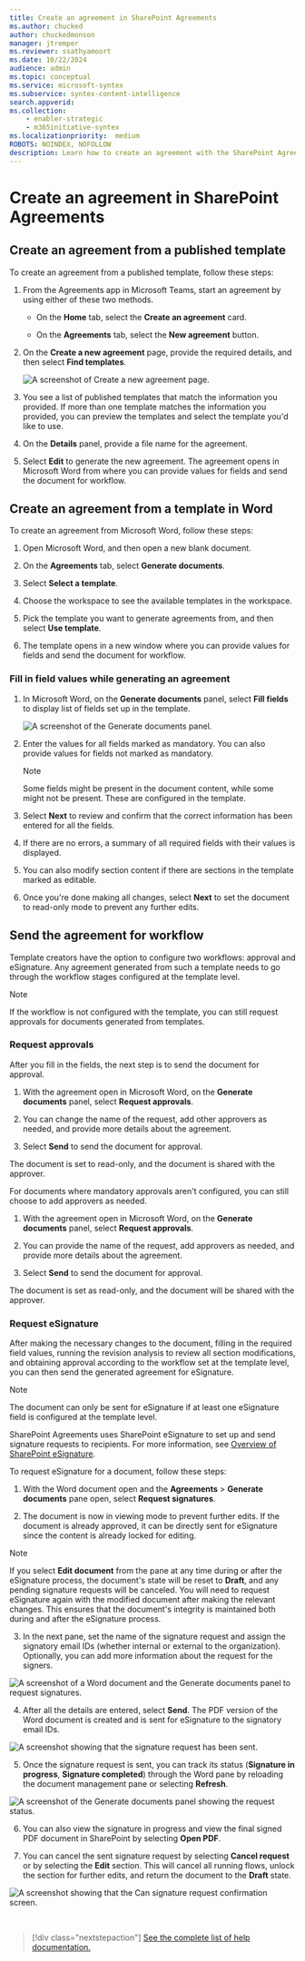 ```yaml
---
title: Create an agreement in SharePoint Agreements
ms.author: chucked
author: chuckedmonson
manager: jtremper
ms.reviewer: ssathyamoort
ms.date: 10/22/2024
audience: admin
ms.topic: conceptual
ms.service: microsoft-syntex
ms.subservice: syntex-content-intelligence
search.appverid: 
ms.collection: 
    - enabler-strategic
    - m365initiative-syntex
ms.localizationpriority:  medium
ROBOTS: NOINDEX, NOFOLLOW
description: Learn how to create an agreement with the SharePoint Agreements solution.
---
```


# Create an agreement in SharePoint Agreements

## Create an agreement from a published template

To create an agreement from a published template, follow these steps:

1. From the Agreements app in Microsoft Teams, start an agreement by using either of these two methods.

   - On the **Home** tab, select the **Create an agreement** card.

   - On the **Agreements** tab, select the **New agreement** button.

2. On the **Create a new agreement** page, provide the required details, and then select **Find templates**.

   ![A screenshot of Create a new agreement page.](../../media/content-understanding/agreements-create-agreement.png)

3. You see a list of published templates that match the information you provided. If more than one template matches the information you provided, you can preview the templates and select the template you'd like to use.

4. On the **Details** panel, provide a file name for the agreement.

5. Select **Edit** to generate the new agreement. The agreement opens in Microsoft Word from where you can provide values for fields and send the document for workflow.

## Create an agreement from a template in Word

To create an agreement from Microsoft Word, follow these steps:

1. Open Microsoft Word, and then open a new blank document.

2. On the **Agreements** tab, select **Generate documents**.

3. Select **Select a template**.

4. Choose the workspace to see the available templates in the workspace.

5. Pick the template you want to generate agreements from, and then select **Use template**.

6. The template opens in a new window where you can provide values for fields and send the document for workflow.

### Fill in field values while generating an agreement

1. In Microsoft Word, on the **Generate documents** panel, select **Fill fields** to display list of fields set up in the template.

   ![A screenshot of the Generate documents panel.](../../media/content-understanding/agreements-generate-documents.png)

2. Enter the values for all fields marked as mandatory. You can also provide values for fields not marked as mandatory.

   > [!NOTE]
   > Some fields might be present in the document content, while some might not be present. These are configured in the template.

3. Select **Next** to review and confirm that the correct information has been entered for all the fields.

4. If there are no errors, a summary of all required fields with their values is displayed.

5. You can also modify section content if there are sections in the template marked as editable.

6. Once you're done making all changes, select **Next** to set the document to read-only mode to prevent any further edits.

## Send the agreement for workflow

Template creators have the option to configure two workflows: approval and eSignature. Any agreement generated from such a template needs to go through the workflow stages configured at the template level.

> [!NOTE]
> If the workflow is not configured with the template, you can still request approvals for documents generated from templates.

### Request approvals

After you fill in the fields, the next step is to send the document for approval.

1. With the agreement open in Microsoft Word, on the **Generate documents** panel, select **Request approvals**.

2. You can change the name of the request, add other approvers as needed, and provide more details about the agreement.

3. Select **Send** to send the document for approval.

The document is set to read-only, and the document is shared with the approver.

For documents where mandatory approvals aren't configured, you can still choose to add approvers as needed.

1. With the agreement open in Microsoft Word, on the **Generate documents** panel, select **Request approvals**.

2. You can provide the name of the request, add approvers as needed, and provide more details about the agreement.

3. Select **Send** to send the document for approval.

The document is set as read-only, and the document will be shared with the approver.

### Request eSignature

After making the necessary changes to the document, filling in the required field values, running the revision analysis to review all section modifications, and obtaining approval according to the workflow set at the template level, you can then send the generated agreement for eSignature.

> [!NOTE]
> The document can only be sent for eSignature if at least one eSignature field is configured at the template level.

SharePoint Agreements uses SharePoint eSignature to set up and send signature requests to recipients. For more information, see [Overview of SharePoint eSignature](/microsoft-365/syntex/esignature-overview).

To request eSignature for a document, follow these steps:

1. With the Word document open and the **Agreements** > **Generate documents** pane open, select **Request signatures**.

2. The document is now in viewing mode to prevent further edits. If the document is already approved, it can be directly sent for eSignature since the content is already locked for editing.

> [!NOTE]
> If you select **Edit document** from the pane at any time during or after the eSignature process, the document's state will be reset to **Draft**, and any pending signature requests will be canceled. You will need to request eSignature again with the modified document after making the relevant changes. This ensures that the document's integrity is maintained both during and after the eSignature process.

3.	In the next pane, set the name of the signature request and assign the signatory email IDs (whether internal or external to the organization). Optionally, you can add more information about the request for the signers.

   ![A screenshot of a Word document and the Generate documents panel to request signatures.](../../media/content-understanding/agreements-generate-documents-request-signatures.png)

4.	After all the details are entered, select **Send**. The PDF version of the Word document is created and is sent for eSignature to the signatory email IDs.

   ![A screenshot showing that the signature request has been sent.](../../media/content-understanding/agreements-generate-documents-signature-request-sent.png)

5.	Once the signature request is sent, you can track its status (**Signature in progress**, **Signature completed**) through the Word pane by reloading the document management pane or selecting **Refresh**.

   ![A screenshot of the Generate documents panel showing the request status.](../../media/content-understanding/agreements-generate-documents-signature-request-status.png)

6.	You can also view the signature in progress and view the final signed PDF document in SharePoint by selecting **Open PDF**.

7.	You can cancel the sent signature request by selecting **Cancel request** or by selecting the **Edit** section. This will cancel all running flows, unlock the section for further edits, and return the document to the **Draft** state.

   ![A screenshot showing that the Can signature request confirmation screen.](../../media/content-understanding/agreements-generate-documents-cancel-signature-request.png)


<br>

> [!div class="nextstepaction"]
> [See the complete list of help documentation.](agreements-overview.md#help-documentation)
